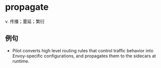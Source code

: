 # propagate

v. 传播；蔓延；繁衍

## 例句

* Pilot converts high level routing rules that control traffic behavior into Envoy-specific configurations, and propagates them to the sidecars at runtime.